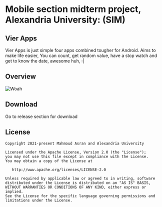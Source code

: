 # Mobile section midterm project, Alexandria University: (SIM)

## Vier Apps
Vier Apps is just simple four apps combined tougher for Android. Aims to make life easier, You can count, get random value, have a stop watch and get to know the date, awesome huh, :|

## Overview
![Woah](https://github.com/Mahmoudk1000/univ_midterm_mobile_project/blob/master/.screenshot/vier-apps.png)

## Download
Go to release section for download

## License
```
Copyright 2021-present Mahmoud Asran and Alexandria University

Licensed under the Apache License, Version 2.0 (the "License");
you may not use this file except in compliance with the License.
You may obtain a copy of the License at

   http://www.apache.org/licenses/LICENSE-2.0

Unless required by applicable law or agreed to in writing, software
distributed under the License is distributed on an "AS IS" BASIS,
WITHOUT WARRANTIES OR CONDITIONS OF ANY KIND, either express or implied.
See the License for the specific language governing permissions and
limitations under the License.
```
